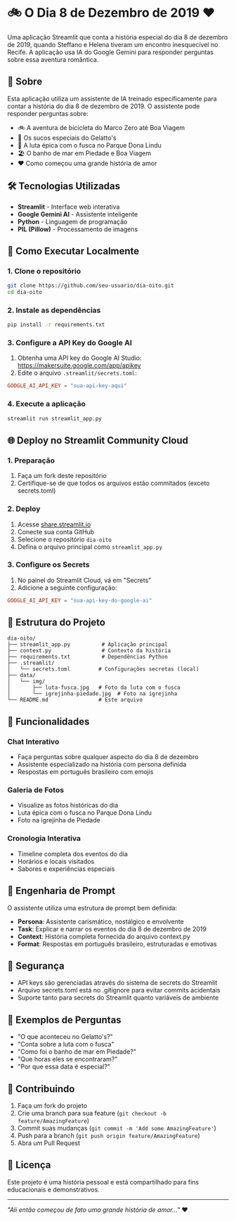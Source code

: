 # 🚲 O Dia 8 de Dezembro de 2019 ❤️

Uma aplicação Streamlit que conta a história especial do dia 8 de dezembro de 2019, quando Steffano e Helena tiveram um encontro inesquecível no Recife. A aplicação usa IA do Google Gemini para responder perguntas sobre essa aventura romântica.

## 📖 Sobre

Esta aplicação utiliza um assistente de IA treinado especificamente para contar a história do dia 8 de dezembro de 2019. O assistente pode responder perguntas sobre:

- 🚲 A aventura de bicicleta do Marco Zero até Boa Viagem
- 🍹 Os sucos especiais do Gelatto's
- 🚗 A luta épica com o fusca no Parque Dona Lindu
- 🏖️ O banho de mar em Piedade e Boa Viagem
- ❤️ Como começou uma grande história de amor

## 🛠️ Tecnologias Utilizadas

- **Streamlit** - Interface web interativa
- **Google Gemini AI** - Assistente inteligente
- **Python** - Linguagem de programação
- **PIL (Pillow)** - Processamento de imagens

## 🚀 Como Executar Localmente

### 1. Clone o repositório
```bash
git clone https://github.com/seu-usuario/dia-oito.git
cd dia-oito
```

### 2. Instale as dependências
```bash
pip install -r requirements.txt
```

### 3. Configure a API Key do Google AI
1. Obtenha uma API key do Google AI Studio: https://makersuite.google.com/app/apikey
2. Edite o arquivo `.streamlit/secrets.toml`:
```toml
GOOGLE_AI_API_KEY = "sua-api-key-aqui"
```

### 4. Execute a aplicação
```bash
streamlit run streamlit_app.py
```

## 🌐 Deploy no Streamlit Community Cloud

### 1. Preparação
1. Faça um fork deste repositório
2. Certifique-se de que todos os arquivos estão commitados (exceto secrets.toml)

### 2. Deploy
1. Acesse [share.streamlit.io](https://share.streamlit.io)
2. Conecte sua conta GitHub
3. Selecione o repositório `dia-oito`
4. Defina o arquivo principal como `streamlit_app.py`

### 3. Configure os Secrets
1. No painel do Streamlit Cloud, vá em "Secrets"
2. Adicione a seguinte configuração:
```toml
GOOGLE_AI_API_KEY = "sua-api-key-do-google-ai"
```

## 📁 Estrutura do Projeto

```
dia-oito/
├── streamlit_app.py          # Aplicação principal
├── context.py                # Contexto da história
├── requirements.txt          # Dependências Python
├── .streamlit/
│   └── secrets.toml         # Configurações secretas (local)
├── data/
│   └── img/
│       ├── luta-fusca.jpg   # Foto da luta com o fusca
│       └── igrejinha-piedade.jpg  # Foto na igrejinha
└── README.md                # Este arquivo
```

## 🎯 Funcionalidades

### Chat Interativo
- Faça perguntas sobre qualquer aspecto do dia 8 de dezembro
- Assistente especializado na história com persona definida
- Respostas em português brasileiro com emojis

### Galeria de Fotos
- Visualize as fotos históricas do dia
- Luta épica com o fusca no Parque Dona Lindu
- Foto na igrejinha de Piedade

### Cronologia Interativa
- Timeline completa dos eventos do dia
- Horários e locais visitados
- Sabores e experiências especiais

## 🤖 Engenharia de Prompt

O assistente utiliza uma estrutura de prompt bem definida:

- **Persona**: Assistente carismático, nostálgico e envolvente
- **Task**: Explicar e narrar os eventos do dia 8 de dezembro de 2019
- **Context**: História completa fornecida do arquivo context.py
- **Format**: Respostas em português brasileiro, estruturadas e emotivas

## 🔐 Segurança

- API keys são gerenciadas através do sistema de secrets do Streamlit
- Arquivo secrets.toml está no .gitignore para evitar commits acidentais
- Suporte tanto para secrets do Streamlit quanto variáveis de ambiente

## 📝 Exemplos de Perguntas

- "O que aconteceu no Gelatto's?"
- "Conta sobre a luta com o fusca"
- "Como foi o banho de mar em Piedade?"
- "Que horas eles se encontraram?"
- "Por que essa data é especial?"

## 🤝 Contribuindo

1. Faça um fork do projeto
2. Crie uma branch para sua feature (`git checkout -b feature/AmazingFeature`)
3. Commit suas mudanças (`git commit -m 'Add some AmazingFeature'`)
4. Push para a branch (`git push origin feature/AmazingFeature`)
5. Abra um Pull Request

## 📄 Licença

Este projeto é uma história pessoal e está compartilhado para fins educacionais e demonstrativos.

---

*"Ali então começou de fato uma grande história de amor..."* ❤️